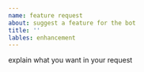 ```yaml
---
name: feature request
about: suggest a feature for the bot
title: ''
lables: enhancement
---
```

explain what you want in your request